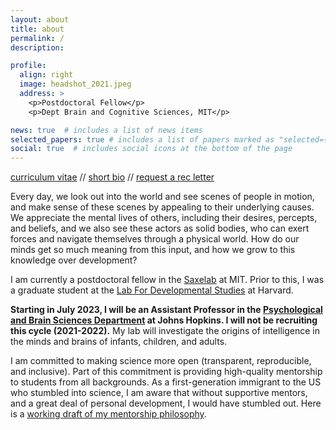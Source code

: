 ```yaml
---
layout: about
title: about
permalink: /
description: 

profile:
  align: right
  image: headshot_2021.jpeg
  address: >
    <p>Postdoctoral Fellow</p>
    <p>Dept Brain and Cognitive Sciences, MIT</p>

news: true  # includes a list of news items
selected_papers: true # includes a list of papers marked as "selected={true}"
social: true  # includes social icons at the bottom of the page
---
```

[curriculum vitae](https://www.shariliu.com/hubfs/shariliu.com/papers_and_docs/shariliu_cv.pdf) // [short bio](https://www.shariliu.com/hubfs/shariliu.com/shariliu_bio.txt) // [request a rec letter](https://docs.google.com/forms/d/e/1FAIpQLScrWhVcgT3LdlUC4pErOcJZ-3Me9mzZvEX8ZQrWApfQkmS9Ew/viewform)

Every day, we look out into the world and see scenes of people in motion, and make sense of these scenes by appealing to their underlying causes. We appreciate the mental lives of others, including their desires, percepts, and beliefs, and we also see these actors as solid bodies, who can exert forces and navigate themselves through a physical world. How do our minds get so much meaning from this input, and how we grow to this knowledge over development?

I am currently a postdoctoral fellow in the [Saxelab](http://saxelab.mit.edu/) at MIT. Prior to this, I was a graduate student at the [Lab For Developmental Studies](https://www.harvardlds.org/) at Harvard.

**Starting in July 2023, I will be an Assistant Professor in the [Psychological and Brain Sciences Department](https://pbs.jhu.edu/) at Johns Hopkins. I will not be recruiting this cycle (2021-2022).** My lab will investigate the origins of intelligence in the minds and brains of infants, children, and adults. 

I am committed to making science more open (transparent, reproducible, and inclusive). Part of this commitment is providing high-quality mentorship to students from all backgrounds. As a first-generation immigrant to the US who stumbled into science, I am aware that without supportive mentors, and a great deal of personal development, I would have stumbled out. Here is a [working draft of my mentorship philosophy](https://docs.google.com/document/d/1u2olXR7QN44QGCFWaLHL33Xpr6mFnlpkxDhAryR9oGQ/edit?usp=sharing).
